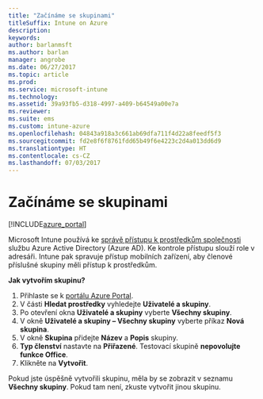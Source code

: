 ```yaml
---
title: "Začínáme se skupinami"
titleSuffix: Intune on Azure
description: 
keywords: 
author: barlanmsft
ms.author: barlan
manager: angrobe
ms.date: 06/27/2017
ms.topic: article
ms.prod: 
ms.service: microsoft-intune
ms.technology: 
ms.assetid: 39a93fb5-d318-4997-a409-b64549a00e7a
ms.reviewer: 
ms.suite: ems
ms.custom: intune-azure
ms.openlocfilehash: 04843a918a3c661ab69dfa711f4d22a8feedf5f3
ms.sourcegitcommit: fd2e8f6f8761fdd65b49f6e4223c2d4a013dd6d9
ms.translationtype: HT
ms.contentlocale: cs-CZ
ms.lasthandoff: 07/03/2017
---
```

# <a name="get-started-with-groups"></a>Začínáme se skupinami

[!INCLUDE[azure_portal](./includes/azure_portal.md)]

[](./media/generic-users-groups.png)

Microsoft Intune používá ke [správě přístupu k prostředkům společnosti](https://docs.microsoft.com/azure/active-directory/active-directory-manage-groups) službu Azure Active Directory (Azure AD). Ke kontrole přístupu slouží role v adresáři. Intune pak spravuje přístup mobilních zařízení, aby členové příslušné skupiny měli přístup k prostředkům.

__Jak vytvořím skupinu?__

1. Přihlaste se k [portálu Azure Portal](https://portal.azure.com).
2. V části **Hledat prostředky** vyhledejte **Uživatelé a skupiny**.
3. Po otevření okna **Uživatelé a skupiny** vyberte **Všechny skupiny**.
4. V okně **Uživatelé a skupiny – Všechny skupiny** vyberte příkaz **Nová skupina**.
5. V okně **Skupina** přidejte **Název** a **Popis** skupiny.
6. **Typ členství** nastavte na **Přiřazené**. Testovací skupině **nepovolujte funkce Office**.
7. Klikněte na **Vytvořit**.

Pokud jste úspěšně vytvořili skupinu, měla by se zobrazit v seznamu **Všechny skupiny**. Pokud tam není, zkuste vytvořit jinou skupinu.
